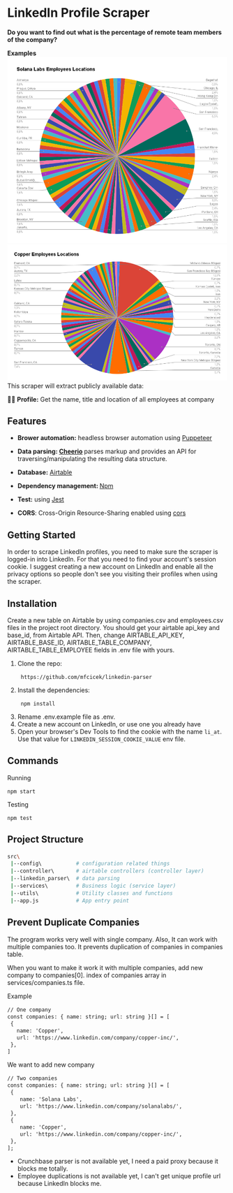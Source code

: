 ﻿# LinkedIn Profile Scraper
<b>Do you want to find out what is the percentage of remote team members of the company?</b>

**Examples**
![alt text](solana-labs-employees-locations.png)
![alt text](copper-employees-locations.png)
This scraper will extract publicly available data:

👨‍💼 <b>Profile:</b> Get the name, title and location of all employees at company

## Features
- <b>Brower automation:</b> headless browser automation using [Puppeteer](https://github.com/puppeteer/puppeteer)
- <b>Data parsing: [Cheerio](https://www.npmjs.com/package/cheerio) </b> parses markup and provides an API for traversing/manipulating the resulting data structure.
- <b>Database:</b> [Airtable](https://airtable.com/) 

- <b>Dependency management: </b>[Npm](https://www.npmjs.com/)

- **Test:** using [Jest](https://www.npmjs.com/package/jest)

- **CORS**: Cross-Origin Resource-Sharing enabled using [cors](https://github.com/expressjs/cors)

## Getting Started
In order to scrape LinkedIn profiles, you need to make sure the scraper is logged-in into LinkedIn. For that you need to find your account's session cookie. I suggest creating a new account on LinkedIn and enable all the privacy options so people don't see you visiting their profiles when using the scraper.
## Installation
Create a new table on Airtable by using companies.csv and employees.csv files in the project root directory. You should get your airtable api_key and base_id, from Airtable API. Then, change AIRTABLE_API_KEY, AIRTABLE_BASE_ID, AIRTABLE_TABLE_COMPANY, AIRTABLE_TABLE_EMPLOYEE fields in .env file with yours.
1. Clone the repo:
   ```
    https://github.com/mfcicek/linkedin-parser
   ```
2. Install the dependencies:
   ```
    npm install
   ```
3. Rename .env.example file as .env.
4. Create a new account on LinkedIn, or use one you already have
5. Open your browser's Dev Tools to find the cookie with the name `li_at`. Use that value for `LINKEDIN_SESSION_COOKIE_VALUE` env file.
## Commands
Running
   ```
   npm start
   ```
Testing
   ```
   npm test
   ```
## Project Structure

```bash
src\
 |--config\           # configuration related things
 |--controller\       # airtable controllers (controller layer)
 |--linkedin_parser\  # data parsing
 |--services\         # Business logic (service layer)
 |--utils\            # Utility classes and functions
 |--app.js            # App entry point
```

## Prevent Duplicate Companies

The program works very well with single company. Also, It can work with multiple companies too. It prevents duplication of companies in companies table.

When you want to make it work it with multiple companies, add new company to companies[0]. index of companies array in services/companies.ts file.

Example

```
// One company
const companies: { name: string; url: string }[] = [
 {
   name: 'Copper',
   url: 'https://www.linkedin.com/company/copper-inc/',
 },
]
```
We want to add new company

```
// Two companies
const companies: { name: string; url: string }[] = [
 {
    name: 'Solana Labs',
    url: 'https://www.linkedin.com/company/solanalabs/',
 },
 {
    name: 'Copper',
    url: 'https://www.linkedin.com/company/copper-inc/',
 },
];

````
- Crunchbase parser is not available yet, I need a paid proxy because it blocks me totally. 
- Employee duplications is not available yet, I can't get unique profile url because LinkedIn blocks me. 
